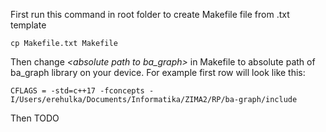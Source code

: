First run this command in root folder to create Makefile file from .txt template
		
	cp Makefile.txt Makefile

Then change *\<absolute path to ba_graph\>* in Makefile to absolute path of ba_graph library on your device. For example first row will look like this:

    CFLAGS = -std=c++17 -fconcepts -I/Users/erehulka/Documents/Informatika/ZIMA2/RP/ba-graph/include

Then TODO